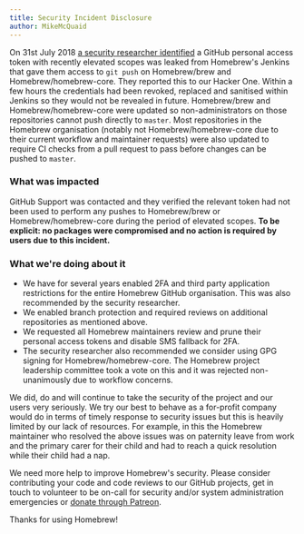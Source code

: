```yaml
---
title: Security Incident Disclosure
author: MikeMcQuaid
---
```


On 31st July 2018 [a security researcher identified](https://medium.com/@vesirin/how-i-gained-commit-access-to-homebrew-in-30-minutes-2ae314df03ab) a GitHub personal access token with recently elevated scopes was leaked from Homebrew's Jenkins that gave them access to `git push` on Homebrew/brew and Homebrew/homebrew-core. They reported this to our Hacker One. Within a few hours the credentials had been revoked, replaced and sanitised within Jenkins so they would not be revealed in future. Homebrew/brew and Homebrew/homebrew-core were updated so non-administrators on those repositories cannot push directly to `master`. Most repositories in the Homebrew organisation (notably not Homebrew/homebrew-core due to their current workflow and maintainer requests) were also updated to require CI checks from a pull request to pass before changes can be pushed to `master`.

### What was impacted

GitHub Support was contacted and they verified the relevant token had not been used to perform any pushes to Homebrew/brew or Homebrew/homebrew-core during the period of elevated scopes. **To be explicit: no packages were compromised and no action is required by users due to this incident.**

### What we're doing about it

- We have for several years enabled 2FA and third party application restrictions for the entire Homebrew GitHub organisation. This was also recommended by the security researcher.
- We enabled branch protection and required reviews on additional repositories as mentioned above.
- We requested all Homebrew maintainers review and prune their personal access tokens and disable SMS fallback for 2FA.
- The security researcher also recommended we consider using GPG signing for Homebrew/homebrew-core. The Homebrew project leadership committee took a vote on this and it was rejected non-unanimously due to workflow concerns.

We did, do and will continue to take the security of the project and our users very seriously. We try our best to behave as a for-profit company would do in terms of timely response to security issues but this is heavily limited by our lack of resources. For example, in this the Homebrew maintainer who resolved the above issues was on paternity leave from work and the primary carer for their child and had to reach a quick resolution while their child had a nap.

We need more help to improve Homebrew's security. Please consider contributing your code and code reviews to our GitHub projects, get in touch to volunteer to be on-call for security and/or system administration emergencies or [donate through Patreon](https://www.patreon.com/homebrew).

Thanks for using Homebrew!
